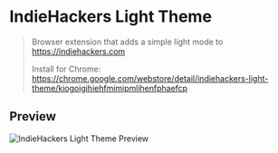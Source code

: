 # IndieHackers Light Theme

> Browser extension that adds a simple light mode to https://indiehackers.com
>
> Install for Chrome:
> https://chrome.google.com/webstore/detail/indiehackers-light-theme/kiogoigihiehfmimipmlihenfphaefcp

## Preview

![IndieHackers Light Theme Preview](https://github.com/lpellis/ih-light/blob/master/preview.png?raw=true "IndieHackers Light Theme Preview")
